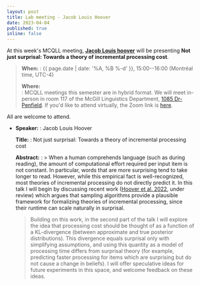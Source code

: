 ```yaml
---
layout: post
title: Lab meeting - Jacob Louis Hoover
date: 2023-04-04
published: true
inline: false
---
```


At this week's MCQLL meeting, [**Jacob Louis hoover**](/people/hoover.jacob.louis) will
be presenting **Not just surprisal: Towards a theory of incremental processing cost**.

> __When:__ 
> : {{ page.date | date: '%A, %B %-d' }}, 15:00--16:00 (Montréal time, UTC-4)
>
> __Where:__  
> : MCQLL meetings this semester are in hybrid format.  We will meet in-person
> in room 117 of the McGill Linguistics Department, [1085
> Dr-Penfield](https://maps.mcgill.ca/?cmp=1&txt=EN&id=Penfield1085). If you'd
> like to attend virtually, the Zoom link is
> [here](https://mcgill.zoom.us/j/84089215248?pwd=UkpMK1FEV2dTaVpGSDMzLzJtNWFhUT09).

All are welcome to attend.

-  __Speaker:__
    : Jacob Louis Hoover

    __Title:__
    : Not just surprisal: Towards a theory of incremental processing cost

    __Abstract:__ 
    : > When a human comprehends language (such as during reading), the amount of computational effort required per input item is not constant. In particular, words that are more surprising tend to take longer to read.  However, while this empirical fact is well-recognized, most theories of incremental processing do not directly predict it.  In this talk I will begin by discussing recent work (<a href="https://psyarxiv.com/qjnpv/">Hoover et al. 2022</a>, under review) which argues that sampling algorithms provide a plausible framework for formalizing theories of incremental processing, since their runtime can scale naturally in surprisal.
    >
    > Building on this work, in the second part of the talk I will explore the idea that processing cost should be thought of as a function of a KL-divergence (between approximate and true posterior distributions). This divergence equals surprisal only with simplifying assumptions, and using this quantity as a model of processing time differs from surprisal theory (for example, predicting faster processing for items which are surprising but do not cause a change in beliefs). I will offer speculative ideas for future experiments in this space, and welcome feedback on these ideas.
